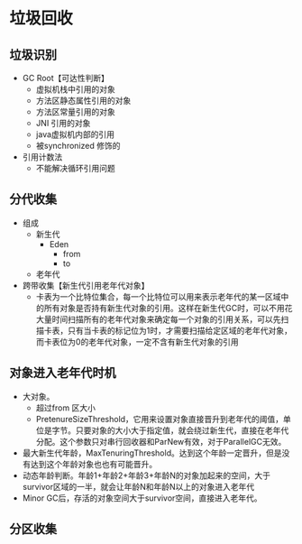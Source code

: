# 垃圾回收

## 垃圾识别

* GC Root【可达性判断】
  * 虚拟机栈中引用的对象
  * 方法区静态属性引用的对象
  * 方法区常量引用的对象
  * JNI 引用的对象
  * java虚拟机内部的引用
  * 被synchronized 修饰的
* 引用计数法
  * 不能解决循环引用问题

## 分代收集

* 组成
  * 新生代
    * Eden
      * from&#x20;
      * to
  * 老年代
* 跨带收集【新生代引用老年代对象】
  * 卡表为一个比特位集合，每一个比特位可以用来表示老年代的某一区域中的所有对象是否持有新生代对象的引用。这样在新生代GC时，可以不用花大量时间扫描所有的老年代对象来确定每一个对象的引用关系，可以先扫描卡表，只有当卡表的标记位为1时，才需要扫描给定区域的老年代对象，而卡表位为0的老年代对象，一定不含有新生代对象的引用

## 对象进入老年代时机

* 大对象。
  * 超过from 区大小
  * PretenureSizeThreshold，它用来设置对象直接晋升到老年代的阈值，单位是字节。只要对象的大小大于指定值，就会绕过新生代，直接在老年代分配。这个参数只对串行回收器和ParNew有效，对于ParallelGC无效。
* 最大新生代年龄，MaxTenuringThreshold。达到这个年龄一定晋升，但是没有达到这个年龄对象也也有可能晋升。
* 动态年龄判断。年龄1+年龄2+年龄3+年龄N的对象加起来的空间，大于survivor区域的一半，就会让年龄N和年龄N以上的对象进入老年代
* Minor GC后，存活的对象空间大于survivor空间，直接进入老年代。



## 分区收集
